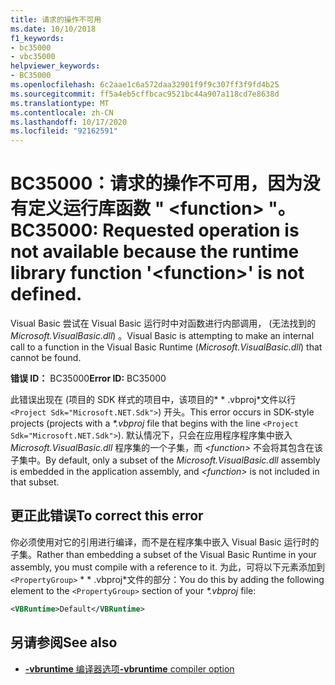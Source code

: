 ```yaml
---
title: 请求的操作不可用
ms.date: 10/10/2018
f1_keywords:
- bc35000
- vbc35000
helpviewer_keywords:
- BC35000
ms.openlocfilehash: 6c2aae1c6a572daa32901f9f9c307ff3f9fd4b25
ms.sourcegitcommit: ff5a4eb5cffbcac9521bc44a907a118cd7e8638d
ms.translationtype: MT
ms.contentlocale: zh-CN
ms.lasthandoff: 10/17/2020
ms.locfileid: "92162591"
---
```

# <a name="bc35000-requested-operation-is-not-available-because-the-runtime-library-function-function-is-not-defined"></a><span data-ttu-id="08a87-102">BC35000：请求的操作不可用，因为没有定义运行库函数 " \<function> "。</span><span class="sxs-lookup"><span data-stu-id="08a87-102">BC35000: Requested operation is not available because the runtime library function '\<function>' is not defined.</span></span>

<span data-ttu-id="08a87-103">Visual Basic 尝试在 Visual Basic 运行时中对函数进行内部调用， (无法找到的 *Microsoft.VisualBasic.dll*) 。</span><span class="sxs-lookup"><span data-stu-id="08a87-103">Visual Basic is attempting to make an internal call to a function in the Visual Basic Runtime (*Microsoft.VisualBasic.dll*) that cannot be found.</span></span>

<span data-ttu-id="08a87-104">**错误 ID：** BC35000</span><span class="sxs-lookup"><span data-stu-id="08a87-104">**Error ID:** BC35000</span></span>

<span data-ttu-id="08a87-105">此错误出现在 (项目的 SDK 样式的项目中，该项目的\* \* .vbproj\*文件以行 `<Project Sdk="Microsoft.NET.Sdk">`) 开头。</span><span class="sxs-lookup"><span data-stu-id="08a87-105">This error occurs in SDK-style projects (projects with a *\*.vbproj* file that begins with the line `<Project Sdk="Microsoft.NET.Sdk">`).</span></span> <span data-ttu-id="08a87-106">默认情况下，只会在应用程序程序集中嵌入 *Microsoft.VisualBasic.dll* 程序集的一个子集，而 *\<function>* 不会将其包含在该子集中。</span><span class="sxs-lookup"><span data-stu-id="08a87-106">By default, only a subset of the *Microsoft.VisualBasic.dll* assembly is embedded in the application assembly, and *\<function>* is not included in that subset.</span></span>

## <a name="to-correct-this-error"></a><span data-ttu-id="08a87-107">更正此错误</span><span class="sxs-lookup"><span data-stu-id="08a87-107">To correct this error</span></span>

<span data-ttu-id="08a87-108">你必须使用对它的引用进行编译，而不是在程序集中嵌入 Visual Basic 运行时的子集。</span><span class="sxs-lookup"><span data-stu-id="08a87-108">Rather than embedding a subset of the Visual Basic Runtime in your assembly, you must compile with a reference to it.</span></span> <span data-ttu-id="08a87-109">为此，可将以下元素添加到 `<PropertyGroup>` \* \* .vbproj\*文件的部分：</span><span class="sxs-lookup"><span data-stu-id="08a87-109">You do this by adding the following element to the `<PropertyGroup>` section of your *\*.vbproj* file:</span></span>

```xml
<VBRuntime>Default</VBRuntime>
```

## <a name="see-also"></a><span data-ttu-id="08a87-110">另请参阅</span><span class="sxs-lookup"><span data-stu-id="08a87-110">See also</span></span>

- [<span data-ttu-id="08a87-111">**-vbruntime** 编译器选项</span><span class="sxs-lookup"><span data-stu-id="08a87-111">**-vbruntime** compiler option</span></span>](../../reference/command-line-compiler/vbruntime.md)
